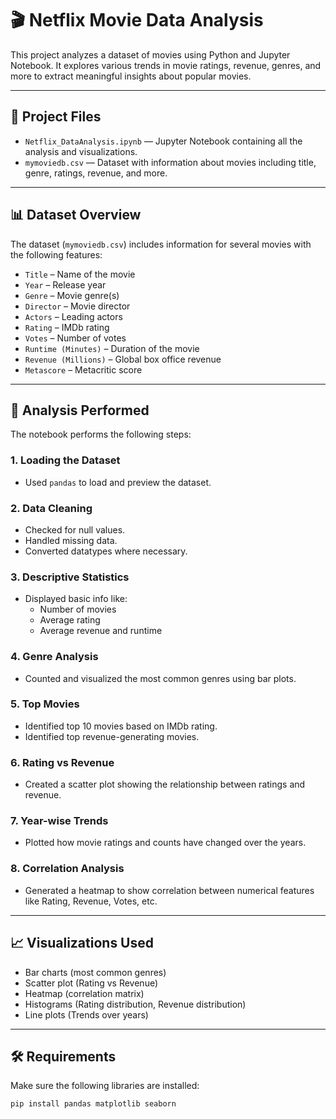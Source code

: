 # 🎬 Netflix Movie Data Analysis

This project analyzes a dataset of movies using Python and Jupyter Notebook. It explores various trends in movie ratings, revenue, genres, and more to extract meaningful insights about popular movies.

---

## 📁 Project Files

- `Netflix_DataAnalysis.ipynb` — Jupyter Notebook containing all the analysis and visualizations.
- `mymoviedb.csv` — Dataset with information about movies including title, genre, ratings, revenue, and more.

---

## 📊 Dataset Overview

The dataset (`mymoviedb.csv`) includes information for several movies with the following features:

- `Title` – Name of the movie
- `Year` – Release year
- `Genre` – Movie genre(s)
- `Director` – Movie director
- `Actors` – Leading actors
- `Rating` – IMDb rating
- `Votes` – Number of votes
- `Runtime (Minutes)` – Duration of the movie
- `Revenue (Millions)` – Global box office revenue
- `Metascore` – Metacritic score

---

## 🧪 Analysis Performed

The notebook performs the following steps:

### 1. **Loading the Dataset**
- Used `pandas` to load and preview the dataset.

### 2. **Data Cleaning**
- Checked for null values.
- Handled missing data.
- Converted datatypes where necessary.

### 3. **Descriptive Statistics**
- Displayed basic info like:
  - Number of movies
  - Average rating
  - Average revenue and runtime

### 4. **Genre Analysis**
- Counted and visualized the most common genres using bar plots.

### 5. **Top Movies**
- Identified top 10 movies based on IMDb rating.
- Identified top revenue-generating movies.

### 6. **Rating vs Revenue**
- Created a scatter plot showing the relationship between ratings and revenue.

### 7. **Year-wise Trends**
- Plotted how movie ratings and counts have changed over the years.

### 8. **Correlation Analysis**
- Generated a heatmap to show correlation between numerical features like Rating, Revenue, Votes, etc.

---

## 📈 Visualizations Used

- Bar charts (most common genres)
- Scatter plot (Rating vs Revenue)
- Heatmap (correlation matrix)
- Histograms (Rating distribution, Revenue distribution)
- Line plots (Trends over years)

---

## 🛠 Requirements

Make sure the following libraries are installed:

```bash
pip install pandas matplotlib seaborn
